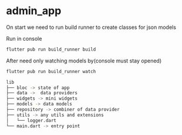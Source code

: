 # admin_app

On start we need to run build runner to create classes for json models

Run in console
```bash
flutter pub run build_runner build
```

After need only watching models by(console must stay opened)
```bash
flutter pub run build_runner watch
```

```bash
lib
├── bloc -> state of app
├── data ->  data providers
├── widgets -> mini widgets
├── models -> data models
├── repository -> combiner of data provider
├── utils -> any utils and extensions
│   └── logger.dart
└── main.dart -> entry point
```